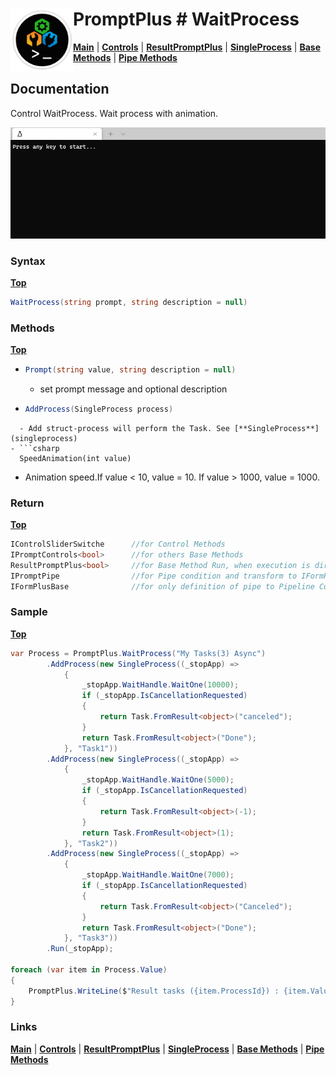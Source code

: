 # <img align="left" width="100" height="100" src="./images/icon.png"> PromptPlus # WaitProcess
[**Main**](index.md#help) | 
[**Controls**](index.md#apis) |
[**ResultPromptPlus**](resultpromptplus) |
[**SingleProcess**](singleprocess) |
[**Base Methods**](basemethods) |
[**Pipe Methods**](pipemethods)

## Documentation
Control WaitProcess. Wait process with animation.

![](./images/WaitProcess.gif)

### Syntax
[**Top**](#-promptplus--waitprocess)

```csharp
WaitProcess(string prompt, string description = null)
```

### Methods
[**Top**](#-promptplus--sliderswitche)
- ```csharp
  Prompt(string value, string description = null)
  ``` 
  - set prompt message and optional description
- ```csharp
  AddProcess(SingleProcess process)
``` 
  - Add struct-process will perform the Task. See [**SingleProcess**](singleprocess)
- ```csharp
  SpeedAnimation(int value)
``` 
  - Animation speed.If value < 10, value = 10. If value > 1000, value = 1000.

### Return
[**Top**](#-promptplus--sliderswitche)

```csharp
IControlSliderSwitche      //for Control Methods
IPromptControls<bool>      //for others Base Methods
ResultPromptPlus<bool>     //for Base Method Run, when execution is direct 
IPromptPipe                //for Pipe condition and transform to IFormPlusBase 
IFormPlusBase              //for only definition of pipe to Pipeline Control
```

### Sample
[**Top**](#-promptplus--waitprocess)

```csharp
var Process = PromptPlus.WaitProcess("My Tasks(3) Async")
        .AddProcess(new SingleProcess((_stopApp) =>
            {
                _stopApp.WaitHandle.WaitOne(10000);
                if (_stopApp.IsCancellationRequested)
                {
                    return Task.FromResult<object>("canceled");
                }
                return Task.FromResult<object>("Done");
            }, "Task1"))
        .AddProcess(new SingleProcess((_stopApp) =>
            {
                _stopApp.WaitHandle.WaitOne(5000);
                if (_stopApp.IsCancellationRequested)
                {
                    return Task.FromResult<object>(-1);
                }
                return Task.FromResult<object>(1);
            }, "Task2"))
        .AddProcess(new SingleProcess((_stopApp) =>
            {
                _stopApp.WaitHandle.WaitOne(7000);
                if (_stopApp.IsCancellationRequested)
                {
                    return Task.FromResult<object>("Canceled");
                }
                return Task.FromResult<object>("Done");
            }, "Task3"))
        .Run(_stopApp);

foreach (var item in Process.Value)
{
    PromptPlus.WriteLine($"Result tasks ({item.ProcessId}) : {item.ValueProcess}");
}
```

### Links
[**Main**](index.md#help) | 
[**Controls**](index.md#apis) |
[**ResultPromptPlus**](resultpromptplus) |
[**SingleProcess**](singleprocess) |
[**Base Methods**](basemethods) |
[**Pipe Methods**](pipemethods)
